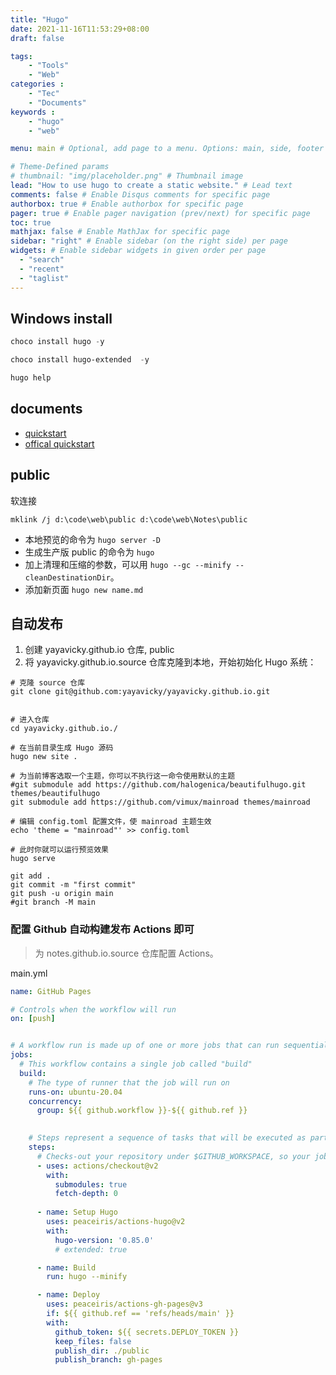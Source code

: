 ```yaml
---
title: "Hugo"
date: 2021-11-16T11:53:29+08:00
draft: false

tags: 
    - "Tools"
    - "Web"
categories :                             
    - "Tec"
    - "Documents"
keywords :                                 
    - "hugo"
    - "web"

menu: main # Optional, add page to a menu. Options: main, side, footer

# Theme-Defined params
# thumbnail: "img/placeholder.png" # Thumbnail image
lead: "How to use hugo to create a static website." # Lead text
comments: false # Enable Disqus comments for specific page
authorbox: true # Enable authorbox for specific page
pager: true # Enable pager navigation (prev/next) for specific page
toc: true 
mathjax: false # Enable MathJax for specific page
sidebar: "right" # Enable sidebar (on the right side) per page
widgets: # Enable sidebar widgets in given order per page
  - "search"
  - "recent"
  - "taglist"
---
```



## Windows install

```powershell
choco install hugo -y

choco install hugo-extended  -y

hugo help
```

## documents

+ [quickstart](https://www.gohugo.org/doc/overview/quickstart/)
+ [offical quickstart](https://gohugo.io/getting-started/quick-start/)

## public

软连接

```powershel
mklink /j d:\code\web\public d:\code\web\Notes\public
```

+ 本地预览的命令为 `hugo server -D`
+ 生成生产版 public 的命令为 `hugo`
+ 加上清理和压缩的参数，可以用 `hugo --gc --minify --cleanDestinationDir`。
+ 添加新页面 `hugo new name.md`

## 自动发布


1. 创建 yayavicky.github.io 仓库, public
2. 将 yayavicky.github.io.source 仓库克隆到本地，开始初始化 Hugo 系统：

```shell
# 克隆 source 仓库
git clone git@github.com:yayavicky/yayavicky.github.io.git


# 进入仓库
cd yayavicky.github.io./ 

# 在当前目录生成 Hugo 源码
hugo new site . 

# 为当前博客选取一个主题，你可以不执行这一命令使用默认的主题
#git submodule add https://github.com/halogenica/beautifulhugo.git themes/beautifulhugo 
git submodule add https://github.com/vimux/mainroad themes/mainroad

# 编辑 config.toml 配置文件，使 mainroad 主题生效
echo 'theme = "mainroad"' >> config.toml

# 此时你就可以运行预览效果
hugo serve

git add .
git commit -m "first commit"
git push -u origin main
#git branch -M main

```

### 配置 Github 自动构建发布 Actions 即可

>为 notes.github.io.source 仓库配置 Actions。


main.yml

```yaml
name: GitHub Pages

# Controls when the workflow will run
on: [push]


# A workflow run is made up of one or more jobs that can run sequentially or in parallel
jobs:
  # This workflow contains a single job called "build"
  build:
    # The type of runner that the job will run on
    runs-on: ubuntu-20.04
    concurrency:
      group: ${{ github.workflow }}-${{ github.ref }}
    

    # Steps represent a sequence of tasks that will be executed as part of the job
    steps:
      # Checks-out your repository under $GITHUB_WORKSPACE, so your job can access it
      - uses: actions/checkout@v2
        with:
          submodules: true
          fetch-depth: 0
          
      - name: Setup Hugo
        uses: peaceiris/actions-hugo@v2
        with:
          hugo-version: '0.85.0'
          # extended: true

      - name: Build
        run: hugo --minify

      - name: Deploy
        uses: peaceiris/actions-gh-pages@v3
        if: ${{ github.ref == 'refs/heads/main' }}
        with:
          github_token: ${{ secrets.DEPLOY_TOKEN }}
          keep_files: false
          publish_dir: ./public
          publish_branch: gh-pages
```